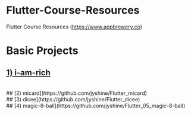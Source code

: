 # Flutter-Course-Resources
Flutter Course Resources (https://www.appbrewery.co) 

# Basic Projects

## [1) i-am-rich](https://github.com/jyshine/Flutter_i-am-rich)
<br>
## [2) micard](https://github.com/jyshine/Flutter_micard)
<br>
## [3) dicee](https://github.com/jyshine/Flutter_dicee)
<br>
## [4) magic-8-ball](https://github.com/jyshine/Flutter_05_magic-8-ball)

